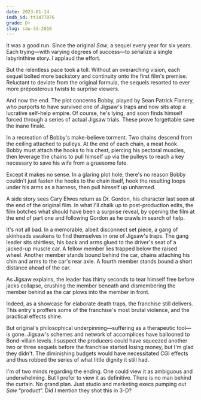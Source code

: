 ```yaml
---
date: 2023-01-14
imdb_id: tt1477076
grade: D+
slug: saw-3d-2010
---
```


It was a good run. Since the original <span data-imdb-id="tt0387564">_Saw_</span>, a sequel every year for six years. Each trying—with varying degrees of success—to serialize a single labyrinthine story. I applaud the effort.

<!-- end -->

But the relentless pace took a toll. Without an overarching vision, each sequel bolted more backstory and continuity onto the first film's premise. Reluctant to deviate from the original formula, the sequels resorted to ever more preposterous twists to surprise viewers.

And now the end. The plot concerns Bobby, played by Sean Patrick Flanery, who purports to have survived one of Jigsaw's traps and now sits atop a lucrative self-help empire. Of course, he's lying, and soon finds himself forced through a series of actual Jigsaw trials. These prove forgettable save the inane finale.

In a recreation of Bobby's make-believe torment. Two chains descend from the ceiling attached to pulleys. At the end of each chain, a meat hook. Bobby must attach the hooks to his chest, piercing his pectoral muscles, then leverage the chains to pull himself up via the pulleys to reach a key necessary to save his wife from a gruesome fate.

Except it makes no sense. In a glaring plot hole, there's no reason Bobby couldn't just fasten the hooks to the chain itself, hook the resulting loops under his arms as a harness, then pull himself up unharmed.

A side story sees Cary Elwes return as Dr. Gordon, his character last seen at the end of the original film. In what I'll chalk up to post-production edits, the film botches what should have been a surprise reveal, by opening the film at the end of part one and following Gordon as he crawls in search of help.

It's not all bad. In a memorable, albeit disconnect set piece, a gang of skinheads awakens to find themselves in one of Jigsaw's traps. The gang leader sits shirtless, his back and arms glued to the driver's seat of a jacked-up muscle car. A fellow member lies trapped below the raised wheel. Another member stands bound behind the car, chains attaching his chin and arms to the car's rear axle. A fourth member stands bound a short distance ahead of the car.

As Jigsaw explains, the leader has thirty seconds to tear himself free before jacks collapse, crushing the member beneath and dismembering the member behind as the car plows into the member in front.

Indeed, as a showcase for elaborate death traps, the franchise still delivers. This entry's proffers some of the franchise's most brutal violence, and the practical effects shine.

But original's philosophical underpinning—suffering as a therapeutic tool—is gone. Jigsaw's schemes and network of accomplices have ballooned to Bond-villain levels. I suspect the producers could have squeezed another two or three sequels before the franchise started losing money, but I'm glad they didn't. The diminishing budgets would have necessitated CGI effects and thus robbed the series of what little dignity it still had.

I'm of two minds regarding the ending. One could view it as ambiguous and underwhelming. But I prefer to view it as definitive. There is no man behind the curtain. No grand plan. Just studio and marketing execs pumping out _Saw_ “product”. Did I mention they shot this in 3-D?
